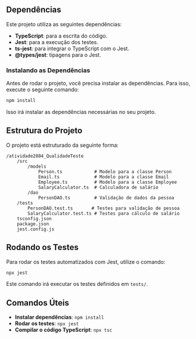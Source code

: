 ## Dependências

Este projeto utiliza as seguintes dependências:

- **TypeScript**: para a escrita do código.
- **Jest**: para a execução dos testes.
- **ts-jest**: para integrar o TypeScript com o Jest.
- **@types/jest**: tipagens para o Jest.

### Instalando as Dependências

Antes de rodar o projeto, você precisa instalar as dependências. Para isso, execute o seguinte comando:

```bash
npm install
```

Isso irá instalar as dependências necessárias no seu projeto.

## Estrutura do Projeto

O projeto está estruturado da seguinte forma:

```
/atividade2804_QualidadeTeste
    /src
        /models
            Person.ts            # Modelo para a classe Person
            Email.ts             # Modelo para a classe Email
            Employee.ts          # Modelo para a classe Employee
            SalaryCalculator.ts  # Calculadora de salário
        /dao
            PersonDAO.ts         # Validação de dados da pessoa
    /tests
        PersonDAO.test.ts       # Testes para validação de pessoa
        SalaryCalculator.test.ts # Testes para cálculo de salário
    tsconfig.json
    package.json
    jest.config.js
```

## Rodando os Testes

Para rodar os testes automatizados com Jest, utilize o comando:

```bash
npx jest
```

Este comando irá executar os testes definidos em `tests/`.

## Comandos Úteis

- **Instalar dependências**: `npm install`
- **Rodar os testes**: `npx jest`
- **Compilar o código TypeScript**: `npx tsc`
